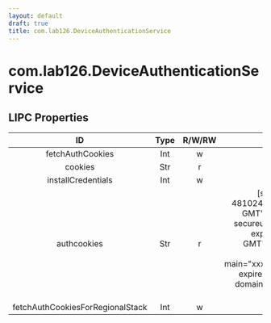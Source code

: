 ```yaml
---
layout: default
draft: true
title: com.lab126.DeviceAuthenticationService
---
```


# com.lab126.DeviceAuthenticationService

## LIPC Properties

| ID                               | Type | R/W/RW | Value                                                                                                                                                                                                                                                                                                                                                                                                                                                                                                                                                                                                                                                                                                                                                                                                                                         | Description |
|:--------------------------------:|:----:|:------:|:---------------------------------------------------------------------------------------------------------------------------------------------------------------------------------------------------------------------------------------------------------------------------------------------------------------------------------------------------------------------------------------------------------------------------------------------------------------------------------------------------------------------------------------------------------------------------------------------------------------------------------------------------------------------------------------------------------------------------------------------------------------------------------------------------------------------------------------------:|:-----------:|
| fetchAuthCookies                 | Int  | w      |                                                                                                                                                                                                                                                                                                                                                                                                                                                                                                                                                                                                                                                                                                                                                                                                                                               | TODO        |
| cookies                          | Str  | r      |                                                                                                                                                                                                                                                                                                                                                                                                                                                                                                                                                                                                                                                                                                                                                                                                                                               | TODO        |
| installCredentials               | Int  | w      |                                                                                                                                                                                                                                                                                                                                                                                                                                                                                                                                                                                                                                                                                                                                                                                                                                               | TODO        |
| authcookies                      | Str  | r      | [session-id=135-5025856-4810245;expires="23 Feb 2043 23:57:55 GMT"; domain=.amazon.com; path=/; secureubid-main=xxx-xxxxxxx-xxxxxxx; expires="23 Feb 2043 23:57:55 GMT";domain=.amazon.com; path=/; securex-main="xxxxxxxxxxxxxxxxxxxxxxxxxxxxxxx@"; expires="23 Feb 2043 23:57:55GMT"; domain=.amazon.com; path=/; secureat-main="Atza|xxxxxxxxxxxxxxxxxxxxxxxxxxxxxxxxxx-xxxxxxxxxxxxxxxxxxxxx-xxxxxxxxxxxxxxxxxxxxxxxxxxxxxxxxxxxxx-xxxxxxxxxxxxxxxxxxxxxx_xxxxxxxxxxxxxxxxxxxxxxxxxxxxxxxxxxxxxxxxxxxxxxx_xxxxxxxxxxxxxxxxxxxxxxxxxxxxxxxxxxxxxxxxxxxxxxxxxxxxxxxxxxxxxxxxxxxxx_xxxxxxxxxxxxxxxxxxxxxxxxxxxxxxxxxxxxxxxxxxxxxxxx";expires="1 Mar 2023 23:57:55 GMT"; domain=.amazon.com; path=/; securesess-at-main="xxxxxxxxxxx/xxxxxxxxxxxxxxxxxxxxxxxxxxxxxxxx"; expires="1Mar 2023 23:57:55 GMT"; domain=.amazon.com; path=/; secure] | TODO        |
| fetchAuthCookiesForRegionalStack | Int  | w      |                                                                                                                                                                                                                                                                                                                                                                                                                                                                                                                                                                                                                                                                                                                                                                                                                                               | TODO        |